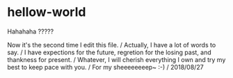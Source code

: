 # hellow-world
Hahahaha
?????


Now it's the second time I edit this file.
/
Actually, I have a lot of words to say.
/
I have expections for the future, regretion for the losing past, and thankness for present.
/
Whatever, I will cherish everything I own and try my best to keep pace with you.
/
For my sheeeeeeeep~  :-)
/
          2018/08/27
          
